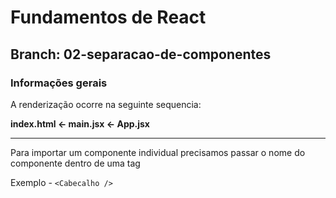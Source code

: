 # Fundamentos de React

## Branch: 02-separacao-de-componentes

### Informações gerais

A renderização ocorre na seguinte sequencia:

**index.html <- main.jsx <- App.jsx**

---

Para importar um componente individual precisamos passar o nome do componente dentro de uma tag

Exemplo - `<Cabecalho />`
